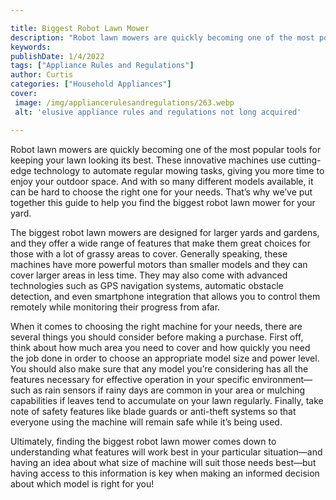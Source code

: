 ```yaml
---

title: Biggest Robot Lawn Mower
description: "Robot lawn mowers are quickly becoming one of the most popular tools for keeping your lawn looking its best. These innovative mach...learn about it in this post"
keywords: 
publishDate: 1/4/2022
tags: ["Appliance Rules and Regulations"]
author: Curtis
categories: ["Household Appliances"]
cover: 
 image: /img/appliancerulesandregulations/263.webp
 alt: 'elusive appliance rules and regulations not long acquired'

---
```


Robot lawn mowers are quickly becoming one of the most popular tools for keeping your lawn looking its best. These innovative machines use cutting-edge technology to automate regular mowing tasks, giving you more time to enjoy your outdoor space. And with so many different models available, it can be hard to choose the right one for your needs. That’s why we’ve put together this guide to help you find the biggest robot lawn mower for your yard. 

The biggest robot lawn mowers are designed for larger yards and gardens, and they offer a wide range of features that make them great choices for those with a lot of grassy areas to cover. Generally speaking, these machines have more powerful motors than smaller models and they can cover larger areas in less time. They may also come with advanced technologies such as GPS navigation systems, automatic obstacle detection, and even smartphone integration that allows you to control them remotely while monitoring their progress from afar. 

When it comes to choosing the right machine for your needs, there are several things you should consider before making a purchase. First off, think about how much area you need to cover and how quickly you need the job done in order to choose an appropriate model size and power level. You should also make sure that any model you’re considering has all the features necessary for effective operation in your specific environment—such as rain sensors if rainy days are common in your area or mulching capabilities if leaves tend to accumulate on your lawn regularly. Finally, take note of safety features like blade guards or anti-theft systems so that everyone using the machine will remain safe while it’s being used. 

Ultimately, finding the biggest robot lawn mower comes down to understanding what features will work best in your particular situation—and having an idea about what size of machine will suit those needs best—but having access to this information is key when making an informed decision about which model is right for you!
